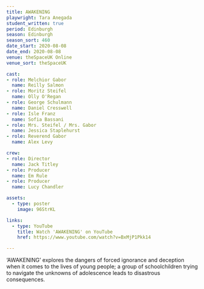 ```yaml
---
title: AWAKENING
playwright: Tara Anegada
student_written: true
period: Edinburgh
season: Edinburgh
season_sort: 460
date_start: 2020-08-08
date_end: 2020-08-08
venue: theSpaceUK Online
venue_sort: theSpaceUK

cast:
- role: Melchior Gabor
  name: Reilly Salmon
- role: Moritz Steifel
  name: Olly O'Regan
- role: George Schulmann
  name: Daniel Cresswell
- role: Isle Franz
  name: Sofia Bassani
- role: Mrs. Steifel / Mrs. Gabor
  name: Jessica Staplehurst
- role: Reverend Gabor
  name: Alex Levy

crew: 
- role: Director
  name: Jack Titley
- role: Producer
  name: Em Rule
- role: Producer 
  name: Lucy Chandler

assets:
  - type: poster
    image: 96StrKL

links: 
  - type: YouTube 
    title: Watch 'AWAKENING' on YouTube
    href: https://www.youtube.com/watch?v=BxMjP1Pkk14

---
```


‘AWAKENING’ explores the dangers of forced ignorance and deception when it comes to the lives of young people; a group of schoolchildren trying to navigate the unknowns of adolescence leads to disastrous consequences.

